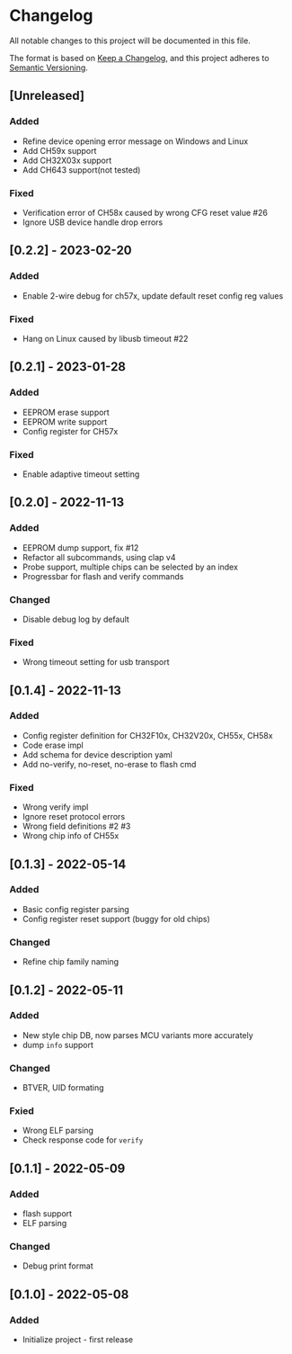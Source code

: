 # Changelog

All notable changes to this project will be documented in this file.

The format is based on [Keep a Changelog](https://keepachangelog.com/en/1.0.0/),
and this project adheres to [Semantic Versioning](https://semver.org/spec/v2.0.0.html).

## [Unreleased]

### Added

- Refine device opening error message on Windows and Linux
- Add CH59x support
- Add CH32X03x support
- Add CH643 support(not tested)

### Fixed

- Verification error of CH58x caused by wrong CFG reset value #26
- Ignore USB device handle drop errors

## [0.2.2] - 2023-02-20

### Added

- Enable 2-wire debug for ch57x, update default reset config reg values

### Fixed

- Hang on Linux caused by libusb timeout #22

## [0.2.1] - 2023-01-28

### Added

- EEPROM erase support
- EEPROM write support
- Config register for CH57x

### Fixed

- Enable adaptive timeout setting

## [0.2.0] - 2022-11-13

### Added

- EEPROM dump support, fix #12
- Refactor all subcommands, using clap v4
- Probe support, multiple chips can be selected by an index
- Progressbar for flash and verify commands

### Changed

- Disable debug log by default

### Fixed

- Wrong timeout setting for usb transport

## [0.1.4] - 2022-11-13

### Added

- Config register definition for CH32F10x, CH32V20x, CH55x, CH58x
- Code erase impl
- Add schema for device description yaml
- Add no-verify, no-reset, no-erase to flash cmd

### Fixed

- Wrong verify impl
- Ignore reset protocol errors
- Wrong field definitions #2 #3
- Wrong chip info of CH55x

## [0.1.3] - 2022-05-14

### Added

- Basic config register parsing
- Config register reset support (buggy for old chips)

### Changed

- Refine chip family naming

## [0.1.2] - 2022-05-11

### Added

- New style chip DB, now parses MCU variants more accurately
- dump `info` support

### Changed

- BTVER, UID formating

### Fxied

- Wrong ELF parsing
- Check response code for `verify`

## [0.1.1] - 2022-05-09

### Added

- flash support
- ELF parsing

### Changed

- Debug print format

## [0.1.0] - 2022-05-08

### Added

- Initialize project - first release
